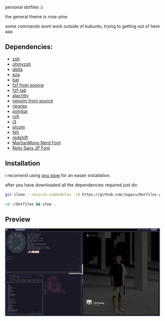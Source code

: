 personal dotfiles :)

the general theme is rose-pine

some commands wont work outside of kubuntu, trying to getting out of here aaa.

## Dependencies:
* [zsh](https://www.zsh.org/)
* [ohmyzsh](https://github.com/ohmyzsh/ohmyzsh)
* [delta](https://github.com/dandavison/delta)
* [eza](https://github.com/eza-community/eza)
* [bat](https://github.com/sharkdp/bat)
* [fzf from source](https://github.com/junegunn/fzf)
* [fzf-tab](https://github.com/Aloxaf/fzf-tab?tab=readme-ov-file#manual)
* [alacritty](https://github.com/alacritty/alacritty)
* [neovim from source](https://github.com/neovim/neovim)
* [ripgrep](https://github.com/BurntSushi/ripgrep)
* [polybar](https://github.com/polybar/polybar)
* [rofi](https://github.com/davatorium/rofi)
* [i3](https://github.com/i3/i3)
* [picom](https://github.com/yshui/picom)
* [feh](https://github.com/derf/feh)
* [redshift](https://github.com/jonls/redshift)
* [MartianMono Nerd Font](https://www.nerdfonts.com/font-downloads)
* [Noto Sans JP Font](https://fonts.google.com/noto/specimen/Noto+Sans+JP)

## Installation
i recomend using [gnu stow](https://www.gnu.org/software/stow/) for an easier installation.

after you have downloaded all the dependencies required just do:

```sh
git clone --recurse-submodules -j8 https://github.com/Jugacu/Dotfiles.git ~/Dotfiles
```
```sh
cd ~/Dotfiles && stow .
```

## Preview
![screenshot](screenshot.png)
